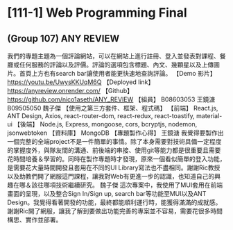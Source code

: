 # [111-1] Web Programming Final
## (Group 107) ANY REVIEW
我們的專題主題為一個評論網站，可以在網站上進行註冊、登入並發表對課程、餐廳或任何服務的評論以及評價。評論的選項包含標題、內文、幾顆星以及上傳圖片。首頁上方也有search bar讓使用者能更快速地查詢評論。
【Demo 影片】https://youtu.be/UwysKKUqM6Q
【Deployed link】https://anyreview.onrender.com/
【Github】https://github.com/nico1aseth/ANY_REVIEW
【組員】
B08603053 王鏡溏
B09505050 魏子傑
【使用之第三方套件、框架、程式碼】
【前端】
React.js, ANT Design, Axios, react-router-dom, react-redux, react-toastify, material-ui
【後端】
Node.js, Express, mongoose, cors, bcryptjs, nodemon, jsonwebtoken
【資料庫】
MongoDB
【專題製作心得】
王鏡溏
我覺得要製作出一個完整的全端project不是一件簡單的事情。除了本身需要對技術具備一定程度的掌握度外，與隊友間的溝通、前後端的串接、使用git等能力都是很重要且需要花時間培養＆學習的。同時在製作專題時才發現，原來一個看似簡單的登入功能，是需要花大量時間開發且套用在不同的UI Library寫法也不盡相同。謝謝Ric教授以及助教們開了網服這門課程，讓我對Web有更進一步的認識，也知道自己的興趣在哪＆該往哪項技術繼續研究。
魏子傑
這次專案中，我使用了MUI套用在前端畫面的呈現，以及整合Sign In/Sign up, search bar等功能至MUI以及ANT Design。我覺得看著開發的功能，最終都能順利運行時，能獲得滿滿的成就感。謝謝Ric開了網服，讓我了解到要做出功能完善的專案並不容易，需要花很多時間構思、實作並部署。
